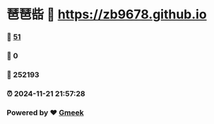 # 琶琶啙 :link: https://zb9678.github.io 
### :page_facing_up: [51](https://zb9678.github.io/tag.html) 
### :speech_balloon: 0 
### :hibiscus: 252193 
### :alarm_clock: 2024-11-21 21:57:28 
### Powered by :heart: [Gmeek](https://github.com/Meekdai/Gmeek)
